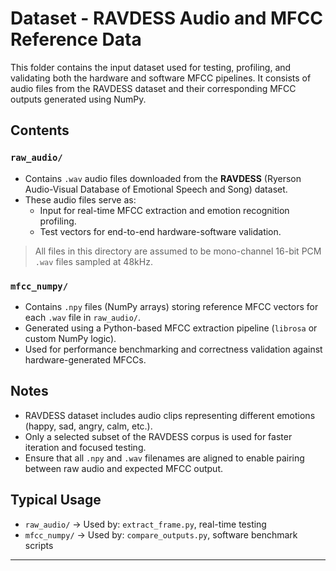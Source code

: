 # Dataset - RAVDESS Audio and MFCC Reference Data

This folder contains the input dataset used for testing, profiling, and validating both the hardware and software MFCC pipelines. It consists of audio files from the RAVDESS dataset and their corresponding MFCC outputs generated using NumPy.

## Contents

### `raw_audio/`

- Contains `.wav` audio files downloaded from the **RAVDESS** (Ryerson Audio-Visual Database of Emotional Speech and Song) dataset.
- These audio files serve as:
  - Input for real-time MFCC extraction and emotion recognition profiling.
  - Test vectors for end-to-end hardware-software validation.

> All files in this directory are assumed to be mono-channel 16-bit PCM `.wav` files sampled at 48kHz.

### `mfcc_numpy/`

- Contains `.npy` files (NumPy arrays) storing reference MFCC vectors for each `.wav` file in `raw_audio/`.
- Generated using a Python-based MFCC extraction pipeline (`librosa` or custom NumPy logic).
- Used for performance benchmarking and correctness validation against hardware-generated MFCCs.

## Notes

- RAVDESS dataset includes audio clips representing different emotions (happy, sad, angry, calm, etc.).
- Only a selected subset of the RAVDESS corpus is used for faster iteration and focused testing.
- Ensure that all `.npy` and `.wav` filenames are aligned to enable pairing between raw audio and expected MFCC output.

## Typical Usage

- `raw_audio/` → Used by: `extract_frame.py`, real-time testing
- `mfcc_numpy/` → Used by: `compare_outputs.py`, software benchmark scripts

---
